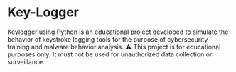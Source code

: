 # Key-Logger
Keylogger using Python is an educational project developed to simulate the behavior of keystroke logging tools for the purpose of cybersecurity training and malware behavior analysis. ⚠️ This project is for educational purposes only. It must not be used for unauthorized data collection or surveillance. 
